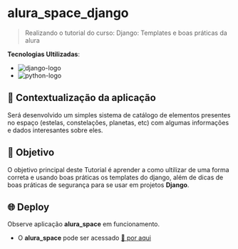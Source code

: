 # alura_space_django

> Realizando o tutorial do curso: Django: Templates e boas práticas da alura

**Tecnologias Ultilizadas**: 
- ![django-logo](https://img.shields.io/badge/django-5.0.4-228B22?style=for-the-badge&logo=django&logoColor=white&labelColor=228B22)
- ![python-logo](https://img.shields.io/badge/python-3.10.12-blue?style=for-the-badge&logo=python&logoColor=white&labelColor=yellow)

## 🧩 Contextualização da aplicação

Será desenvolvido um simples sistema de catálogo de elementos presentes no espaço (estelas, constelações, planetas, etc) com algumas informações e dados interesantes sobre eles.

## 🎯 Objetivo

O objetivo principal deste Tutorial é aprender a como ultilizar de uma forma correta e usando boas práticas os templates do django, além de dicas de boas práticas de segurança para se usar em projetos **Django**.

## 🌐 Deploy

Observe aplicação **alura_space** em funcionamento.

- O **alura_space** pode ser acessado [🔗 por aqui]()
